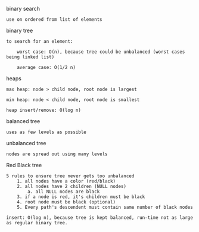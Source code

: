 binary search

    use on ordered from list of elements


binary tree

    to search for an element: 
        
        worst case: O(n), because tree could be unbalanced (worst cases being linked list)

        average case: O(1/2 n)

heaps

    max heap: node > child node, root node is largest

    min heap: node < child node, root node is smallest

    heap insert/remove: O(log n)


balanced tree

    uses as few levels as possible


unbalanced tree

    nodes are spread out using many levels

Red Black tree

    5 rules to ensure tree never gets too unbalanced
        1. all nodes have a color (red/black)
        2. all nodes have 2 children (NULL nodes)
            a. all NULL nodes are black
        3. if a node is red, it's children must be black
        4. root node must be black (optional)
        5. Every path's descendent must contain same number of black nodes

    insert: O(log n), because tree is kept balanced, run-time not as large as regular binary tree.

